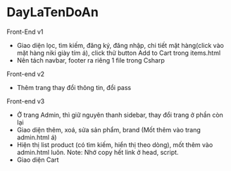 # DayLaTenDoAn
Front-End v1
- Giao diện lọc, tìm kiếm, đăng ký, đăng nhập, chi tiết mặt hàng(click vào mặt hàng niki giày tím á), click thử button Add to Cart trong items.html
- Nên tách navbar, footer ra riêng 1 file trong Csharp

Front-end v2
- Thêm trang thay đổi thông tin, đổi pass

Front-end v3
- Ở trang Admin, thì giữ nguyên thanh sidebar, thay đổi trang ở phần còn lại
- Giao diện thêm, xoá, sửa sản phẩm, brand (Mốt thêm vào trang admin.html á)
- Hiện thị list product (có tìm kiếm, hiển thị theo dòng), mốt thêm vào admin.html luôn. Note: Nhớ copy hết link ở head, script.
- Giao diện Cart
